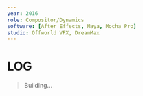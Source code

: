 ```yaml
---
year: 2016
role: Compositor/Dynamics
software: [After Effects, Maya, Mocha Pro]
studio: Offworld VFX, DreamMax
---
```

# LOG
> Building...
